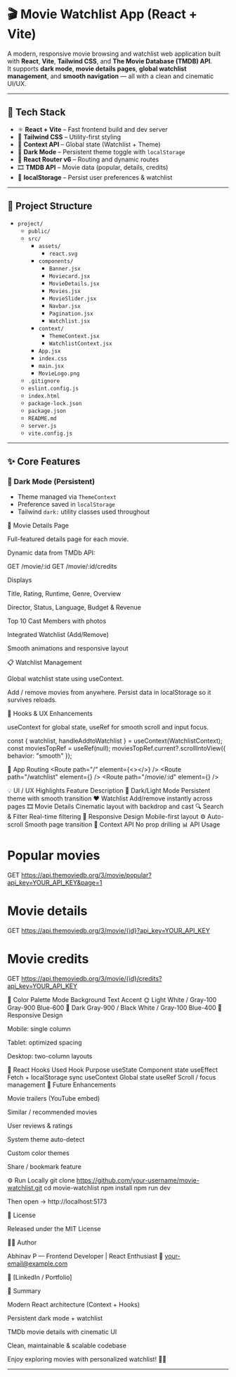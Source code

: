 # 🎬 Movie Watchlist App (React + Vite)

A modern, responsive movie browsing and watchlist web application built with **React**, **Vite**, **Tailwind CSS**, and **The Movie Database (TMDB) API**.  
It supports **dark mode**, **movie details pages**, **global watchlist management**, and **smooth navigation** — all with a clean and cinematic UI/UX.

---

## 🚀 Tech Stack

- ⚛️ **React + Vite** – Fast frontend build and dev server  
- 🎨 **Tailwind CSS** – Utility-first styling  
- 🧠 **Context API** – Global state (Watchlist + Theme)  
- 🌙 **Dark Mode** – Persistent theme toggle with `localStorage`  
- 🔗 **React Router v6** – Routing and dynamic routes  
- 🎞️ **TMDB API** – Movie data (popular, details, credits)  
- 💾 **localStorage** – Persist user preferences & watchlist

---

## 📂 Project Structure

- `project/`
  - `public/`
  - `src/`
    - `assets/`
      - `react.svg`
    - `components/`
      - `Banner.jsx`
      - `Moviecard.jsx`
      - `MovieDetails.jsx`
      - `Movies.jsx`
      - `MovieSlider.jsx`
      - `Navbar.jsx`
      - `Pagination.jsx`
      - `Watchlist.jsx`
    - `context/`
      - `ThemeContext.jsx`
      - `WatchlistContext.jsx`
    - `App.jsx`
    - `index.css`
    - `main.jsx`
    - `MovieLogo.png`
  - `.gitignore`
  - `eslint.config.js`
  - `index.html`
  - `package-lock.json`
  - `package.json`
  - `README.md`
  - `server.js`
  - `vite.config.js`



---

## ✨ Core Features

### 🌙 Dark Mode (Persistent)
- Theme managed via `ThemeContext`
- Preference saved in `localStorage`
- Tailwind `dark:` utility classes used throughout


🎥 Movie Details Page

Full-featured details page for each movie.

Dynamic data from TMDb API:

GET /movie/:id
GET /movie/:id/credits


Displays

Title, Rating, Runtime, Genre, Overview

Director, Status, Language, Budget & Revenue

Top 10 Cast Members with photos

Integrated Watchlist (Add/Remove)

Smooth animations and responsive layout

📋 Watchlist Management

Global watchlist state using useContext.

Add / remove movies from anywhere.
Persist data in localStorage so it survives reloads.

🔁 Hooks & UX Enhancements

useContext for global state, useRef for smooth scroll and input focus.

const { watchlist, handleAddtoWatchlist } = useContext(WatchlistContext);
const moviesTopRef = useRef(null);
moviesTopRef.current?.scrollIntoView({ behavior: "smooth" });

🧩 App Routing
<ThemeProvider>
  <WatchlistProvider>
    <BrowserRouter>
      <Navbar />
      <Routes>
        <Route path="/" element={<><MovieSlider /><Movies /></>} />
        <Route path="/watchlist" element={<Watchlist />} />
        <Route path="/movie/:id" element={<MovieDetails />} />
      </Routes>
    </BrowserRouter>
  </WatchlistProvider>
</ThemeProvider>

💡 UI / UX Highlights
Feature	Description
🌙 Dark/Light Mode	Persistent theme with smooth transition
❤️ Watchlist	Add/remove instantly across pages
🎞️ Movie Details	Cinematic layout with backdrop and cast
🔍 Search & Filter	Real-time filtering
📱 Responsive Design	Mobile-first layout
⚙️ Auto-scroll	Smooth page transition
🧠 Context API	No prop drilling
📊 API Usage
# Popular movies
GET https://api.themoviedb.org/3/movie/popular?api_key=YOUR_API_KEY&page=1

# Movie details
GET https://api.themoviedb.org/3/movie/{id}?api_key=YOUR_API_KEY

# Movie credits
GET https://api.themoviedb.org/3/movie/{id}/credits?api_key=YOUR_API_KEY

🎨 Color Palette
Mode	Background	Text	Accent
🌞 Light	White / Gray-100	Gray-900	Blue-600
🌙 Dark	Gray-900 / Black	White / Gray-100	Blue-400
📱 Responsive Design

Mobile: single column

Tablet: optimized spacing

Desktop: two-column layouts

🧠 React Hooks Used
Hook	Purpose
useState	Component state
useEffect	Fetch + localStorage sync
useContext	Global state
useRef	Scroll / focus management
🧭 Future Enhancements

 Movie trailers (YouTube embed)

 Similar / recommended movies

 User reviews & ratings

 System theme auto-detect

 Custom color themes

 Share / bookmark feature

⚙️ Run Locally
git clone https://github.com/your-username/movie-watchlist.git
cd movie-watchlist
npm install
npm run dev


Then open → http://localhost:5173

🧾 License

Released under the MIT License

👨‍💻 Author

Abhinav P — Frontend Developer | React Enthusiast
📧 your-email@example.com

🔗 [LinkedIn / Portfolio]

🎉 Summary

Modern React architecture (Context + Hooks)

Persistent dark mode + watchlist

TMDb movie details with cinematic UI

Clean, maintainable & scalable codebase

Enjoy exploring movies with personalized watchlist! 🍿🎥

---

